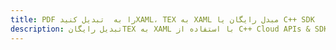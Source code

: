 ---title: PDF را به  تبدیل کنیدXAML، TEX به XAML مبدل رایگان یا C++ SDKdescription: تبدیل رایگانTEX به XAML با استفاده از C++ Cloud APIs & SDK همچنین اسناد PDF را در Cloud ایجاد، ویرایش و رندر کنید.---